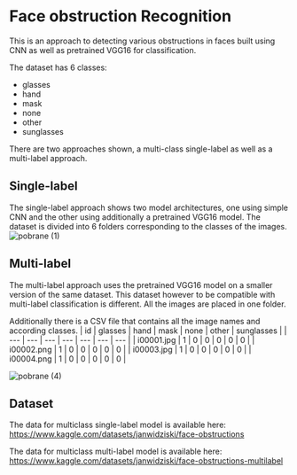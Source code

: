 # Face obstruction Recognition

This is an approach to detecting various obstructions in faces built using CNN as well as pretrained VGG16 for classification.

The dataset has 6 classes:
- glasses
- hand
- mask
- none
- other
- sunglasses

There are two approaches shown, a multi-class single-label as well as a multi-label approach. 

## Single-label
The single-label approach shows two model architectures, one using simple CNN and the other using additionally a pretrained VGG16 model. The dataset is divided into 6 folders corresponding to the classes of the images.
![pobrane (1)](https://github.com/Ultr0x/Face-X/assets/50329232/d6ad2540-4d01-4f9d-91a5-2895ee27819b)

## Multi-label
The multi-label approach uses the pretrained VGG16 model on a smaller version of the same dataset. This dataset however to be compatible with multi-label classification is different. All the images are placed in one folder. 

Additionally there is a CSV file that contains all the image names and according classes.
| id | glasses | hand | mask | none | other | sunglasses |
| --- | --- | --- | --- | --- | --- | --- |
| i00001.jpg | 1 | 0 | 0 | 0 | 0 | 0 |
| i00002.png | 1 | 0 | 0 | 0 | 0 | 0 |
| i00003.jpg | 1 | 0 | 0 | 0 | 0 | 0 |
| i00004.png | 1 | 0 | 0 | 0 | 0 | 0 |

![pobrane (4)](https://github.com/Ultr0x/Face-X/assets/50329232/846884bf-9179-47af-b4ba-f52198e37311)


## Dataset
The data for multiclass single-label model is available here: https://www.kaggle.com/datasets/janwidziski/face-obstructions

The data for multiclass multi-label model is available here: https://www.kaggle.com/datasets/janwidziski/face-obstructions-multilabel
